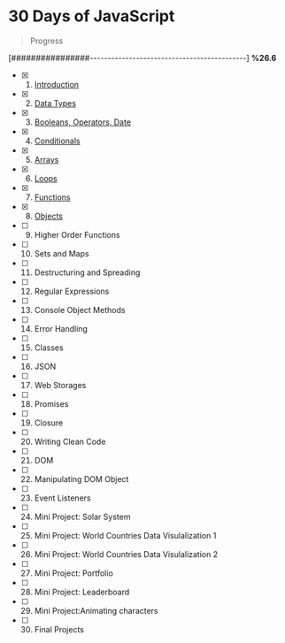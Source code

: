 # 30 Days of JavaScript

> Progress

[################--------------------------------------------] **%26.6**

- [x] 1) [Introduction](https://github.com/ekurt/30DaysOfJavaScript/tree/main/day-1)
- [x] 2) [Data Types](https://github.com/ekurt/30DaysOfJavaScript/tree/main/day-2)
- [x] 3) [Booleans, Operators, Date](https://github.com/ekurt/30DaysOfJavaScript/tree/main/day-3)
- [x] 4) [Conditionals](https://github.com/ekurt/30DaysOfJavaScript/tree/main/day-4)
- [x] 5) [Arrays](https://github.com/ekurt/30DaysOfJavaScript/tree/main/day-5)
- [x] 6) [Loops](https://github.com/ekurt/30DaysOfJavaScript/tree/main/day-6)
- [x] 7) [Functions](https://github.com/ekurt/30DaysOfJavaScript/tree/main/day-7)
- [x] 8) [Objects](https://github.com/ekurt/30DaysOfJavaScript/tree/main/day-8)
- [ ] 9) Higher Order Functions
- [ ] 10) Sets and Maps
- [ ] 11) Destructuring and Spreading
- [ ] 12) Regular Expressions
- [ ] 13) Console Object Methods
- [ ] 14) Error Handling
- [ ] 15) Classes
- [ ] 16) JSON
- [ ] 17) Web Storages
- [ ] 18) Promises
- [ ] 19) Closure
- [ ] 20) Writing Clean Code
- [ ] 21) DOM
- [ ] 22) Manipulating DOM Object
- [ ] 23) Event Listeners
- [ ] 24) Mini Project: Solar System
- [ ] 25) Mini Project: World Countries Data Visulalization 1
- [ ] 26) Mini Project: World Countries Data Visulalization 2
- [ ] 27) Mini Project: Portfolio
- [ ] 28) Mini Project: Leaderboard
- [ ] 29) Mini Project:Animating characters
- [ ] 30) Final Projects